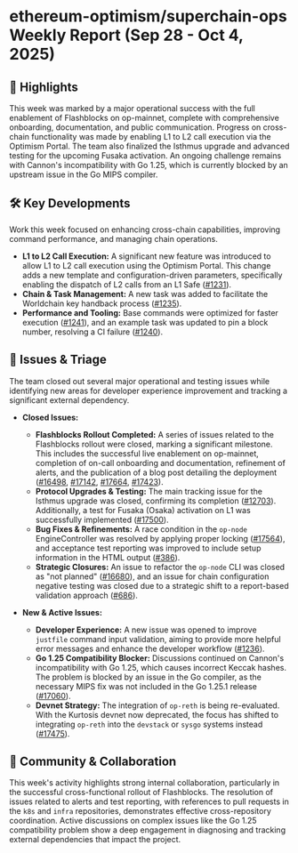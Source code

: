 # ethereum-optimism/superchain-ops Weekly Report (Sep 28 - Oct 4, 2025)

## 🚀 Highlights
This week was marked by a major operational success with the full enablement of Flashblocks on op-mainnet, complete with comprehensive onboarding, documentation, and public communication. Progress on cross-chain functionality was made by enabling L1 to L2 call execution via the Optimism Portal. The team also finalized the Isthmus upgrade and advanced testing for the upcoming Fusaka activation. An ongoing challenge remains with Cannon's incompatibility with Go 1.25, which is currently blocked by an upstream issue in the Go MIPS compiler.

## 🛠️ Key Developments
Work this week focused on enhancing cross-chain capabilities, improving command performance, and managing chain operations.

- **L1 to L2 Call Execution:** A significant new feature was introduced to allow L1 to L2 call execution using the Optimism Portal. This change adds a new template and configuration-driven parameters, specifically enabling the dispatch of L2 calls from an L1 Safe ([#1231](https://github.com/ethereum-optimism/superchain-ops/pull/1231)).
- **Chain & Task Management:** A new task was added to facilitate the Worldchain key handback process ([#1235](https://github.com/ethereum-optimism/superchain-ops/pull/1235)).
- **Performance and Tooling:** Base commands were optimized for faster execution ([#1241](https://github.com/ethereum-optimism/superchain-ops/pull/1241)), and an example task was updated to pin a block number, resolving a CI failure ([#1240](https://github.com/ethereum-optimism/superchain-ops/pull/1240)).

## 🐛 Issues & Triage
The team closed out several major operational and testing issues while identifying new areas for developer experience improvement and tracking a significant external dependency.

- **Closed Issues:**
    - **Flashblocks Rollout Completed:** A series of issues related to the Flashblocks rollout were closed, marking a significant milestone. This includes the successful live enablement on op-mainnet, completion of on-call onboarding and documentation, refinement of alerts, and the publication of a blog post detailing the deployment ([#16498](https://github.com/ethereum-optimism/superchain-ops/issues/16498), [#17142](https://github.com/ethereum-optimism/superchain-ops/issues/17142), [#17664](https://github.com/ethereum-optimism/superchain-ops/issues/17664), [#17423](https://github.com/ethereum-optimism/superchain-ops/issues/17423)).
    - **Protocol Upgrades & Testing:** The main tracking issue for the Isthmus upgrade was closed, confirming its completion ([#12703](https://github.com/ethereum-optimism/superchain-ops/issues/12703)). Additionally, a test for Fusaka (Osaka) activation on L1 was successfully implemented ([#17500](https://github.com/ethereum-optimism/superchain-ops/issues/17500)).
    - **Bug Fixes & Refinements:** A race condition in the `op-node` EngineController was resolved by applying proper locking ([#17564](https://github.com/ethereum-optimism/superchain-ops/issues/17564)), and acceptance test reporting was improved to include setup information in the HTML output ([#386](https://github.com/ethereum-optimism/superchain-ops/issues/386)).
    - **Strategic Closures:** An issue to refactor the `op-node` CLI was closed as "not planned" ([#16680](https://github.com/ethereum-optimism/superchain-ops/issues/16680)), and an issue for chain configuration negative testing was closed due to a strategic shift to a report-based validation approach ([#686](https://github.com/ethereum-optimism/superchain-ops/issues/686)).

- **New & Active Issues:**
    - **Developer Experience:** A new issue was opened to improve `justfile` command input validation, aiming to provide more helpful error messages and enhance the developer workflow ([#1236](https://github.com/ethereum-optimism/superchain-ops/issues/1236)).
    - **Go 1.25 Compatibility Blocker:** Discussions continued on Cannon's incompatibility with Go 1.25, which causes incorrect Keccak hashes. The problem is blocked by an issue in the Go compiler, as the necessary MIPS fix was not included in the Go 1.25.1 release ([#17060](https://github.com/ethereum-optimism/superchain-ops/issues/17060)).
    - **Devnet Strategy:** The integration of `op-reth` is being re-evaluated. With the Kurtosis devnet now deprecated, the focus has shifted to integrating `op-reth` into the `devstack` or `sysgo` systems instead ([#17475](https://github.com/ethereum-optimism/superchain-ops/issues/17475)).

## 💬 Community & Collaboration
This week's activity highlights strong internal collaboration, particularly in the successful cross-functional rollout of Flashblocks. The resolution of issues related to alerts and test reporting, with references to pull requests in the `k8s` and `infra` repositories, demonstrates effective cross-repository coordination. Active discussions on complex issues like the Go 1.25 compatibility problem show a deep engagement in diagnosing and tracking external dependencies that impact the project.